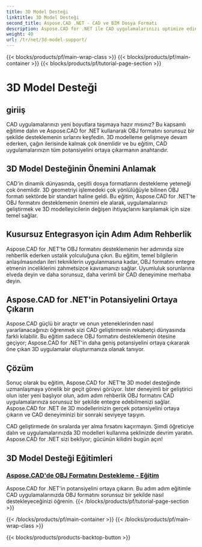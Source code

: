 ```yaml
---
title: 3D Model Desteği
linktitle: 3D Model Desteği
second_title: Aspose.CAD .NET - CAD ve BIM Dosya Formatı
description: Aspose.CAD for .NET ile CAD uygulamalarınızı optimize edin! OBJ formatını sorunsuz bir şekilde destekleme sanatında ustalaşarak 3D modellerinizin tüm potansiyelini ortaya çıkarın.
weight: 40
url: /tr/net/3d-model-support/
---
```


{{< blocks/products/pf/main-wrap-class >}}
{{< blocks/products/pf/main-container >}}
{{< blocks/products/pf/tutorial-page-section >}}

# 3D Model Desteği


## giriiş

CAD uygulamalarınızı yeni boyutlara taşımaya hazır mısınız? Bu kapsamlı eğitime dalın ve Aspose.CAD for .NET kullanarak OBJ formatını sorunsuz bir şekilde desteklemenin sırlarını keşfedin. 3D modelleme gelişmeye devam ederken, çağın ilerisinde kalmak çok önemlidir ve bu eğitim, CAD uygulamalarınızın tüm potansiyelini ortaya çıkarmanın anahtarıdır.

## 3D Model Desteğinin Önemini Anlamak

CAD'in dinamik dünyasında, çeşitli dosya formatlarını destekleme yeteneği çok önemlidir. 3D geometriyi işlemedeki çok yönlülüğüyle bilinen OBJ formatı sektörde bir standart haline geldi. Bu eğitim, Aspose.CAD for .NET'te OBJ formatını desteklemenin önemini ele alarak, uygulamalarınızı geliştirmek ve 3D modelleyicilerin değişen ihtiyaçlarını karşılamak için size temel sağlar.

## Kusursuz Entegrasyon için Adım Adım Rehberlik

Aspose.CAD for .NET'te OBJ formatını desteklemenin her adımında size rehberlik ederken ustalık yolculuğuna çıkın. Bu eğitim, temel bilgilerin anlaşılmasından ileri tekniklerin uygulanmasına kadar, OBJ formatını entegre etmenin inceliklerini zahmetsizce kavramanızı sağlar. Uyumluluk sorunlarına elveda deyin ve daha sorunsuz, daha verimli bir CAD deneyimine merhaba deyin.

## Aspose.CAD for .NET'in Potansiyelini Ortaya Çıkarın

Aspose.CAD güçlü bir araçtır ve onun yeteneklerinden nasıl yararlanacağınızı öğrenmek sizi CAD geliştirmenin rekabetçi dünyasında farklı kılabilir. Bu eğitim sadece OBJ formatını desteklemenin ötesine geçiyor; Aspose.CAD for .NET'in daha geniş potansiyelini ortaya çıkararak öne çıkan 3D uygulamalar oluşturmanıza olanak tanıyor.

## Çözüm

Sonuç olarak bu eğitim, Aspose.CAD for .NET'te 3D model desteğinde uzmanlaşmaya yönelik bir geçit görevi görüyor. İster deneyimli bir geliştirici olun ister yeni başlıyor olun, adım adım rehberlik OBJ formatını CAD uygulamalarınıza sorunsuz bir şekilde entegre edebilmenizi sağlar. Aspose.CAD for .NET ile 3D modellerinizin gerçek potansiyelini ortaya çıkarın ve CAD deneyiminizi bir sonraki seviyeye taşıyın.

CAD geliştirmede ön sıralarda yer alma fırsatını kaçırmayın. Şimdi öğreticiye dalın ve uygulamalarınızda 3D modelleri kullanma şeklinizde devrim yaratın. Aspose.CAD for .NET sizi bekliyor; gücünün kilidini bugün açın!
## 3D Model Desteği Eğitimleri
### [Aspose.CAD'de OBJ Formatını Destekleme - Eğitim](./supporting-obj-format-in-aspose-cad/)
Aspose.CAD for .NET'in potansiyelini ortaya çıkarın. Bu adım adım eğitimle CAD uygulamalarınızda OBJ formatını sorunsuz bir şekilde nasıl destekleyeceğinizi öğrenin.
{{< /blocks/products/pf/tutorial-page-section >}}

{{< /blocks/products/pf/main-container >}}
{{< /blocks/products/pf/main-wrap-class >}}

{{< blocks/products/products-backtop-button >}}
